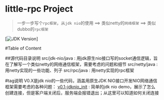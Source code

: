 # little-rpc Project
>一步一步写个`rpc框架`，从`jdk nio`的使用 ==> 类似netty的`网络框架` ==> 类似dubbo的`rpc框架`

[![JDK Version][common-param-image]]

#Table of Content


##源代码目录说明
src/jdk-nio/java : 用jdk原生nio接口写的socket通信逻辑，旨在了解写一个类似netty的网络通信框架，需要考虑的问题和细节
src/netty/java   : 用netty实现的一些功能、列子
src/rpc/java     : 用netty实现的rpc框架


#tag说明
V0.X是jdk nio的一些代码，涵盖用原生JDK NIO接口开发NIO网络通信框架需要考虑的各种问题：
[v0.1-jdknio_init](./docs/V0.X/v0.1.md) : 简单的jdk nio demo，展示了怎么创建连接，但是客户端关闭后，服务端会报错退出；从这里可以知道如何关闭连接


[common-param-image]: https://img.shields.io/npm/v/datadog-metrics.svg?style=flat-square